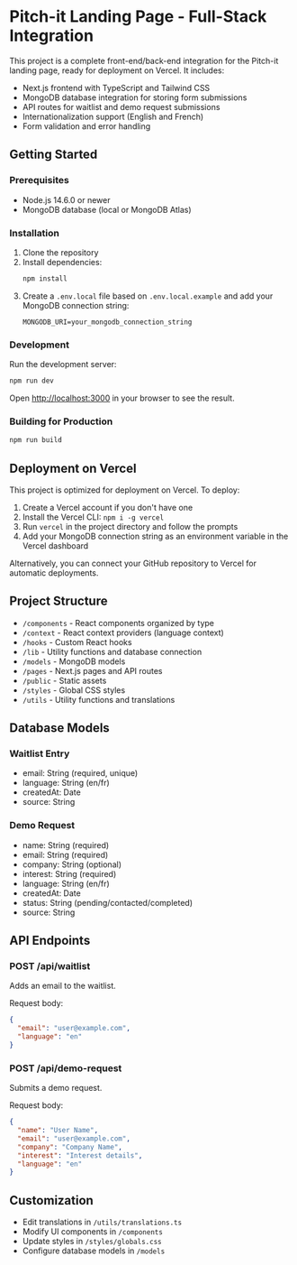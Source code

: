# Pitch-it Landing Page - Full-Stack Integration

This project is a complete front-end/back-end integration for the Pitch-it landing page, ready for deployment on Vercel. It includes:

- Next.js frontend with TypeScript and Tailwind CSS
- MongoDB database integration for storing form submissions
- API routes for waitlist and demo request submissions
- Internationalization support (English and French)
- Form validation and error handling

## Getting Started

### Prerequisites

- Node.js 14.6.0 or newer
- MongoDB database (local or MongoDB Atlas)

### Installation

1. Clone the repository
2. Install dependencies:
   ```bash
   npm install
   ```
3. Create a `.env.local` file based on `.env.local.example` and add your MongoDB connection string:
   ```
   MONGODB_URI=your_mongodb_connection_string
   ```

### Development

Run the development server:

```bash
npm run dev
```

Open [http://localhost:3000](http://localhost:3000) in your browser to see the result.

### Building for Production

```bash
npm run build
```

## Deployment on Vercel

This project is optimized for deployment on Vercel. To deploy:

1. Create a Vercel account if you don't have one
2. Install the Vercel CLI: `npm i -g vercel`
3. Run `vercel` in the project directory and follow the prompts
4. Add your MongoDB connection string as an environment variable in the Vercel dashboard

Alternatively, you can connect your GitHub repository to Vercel for automatic deployments.

## Project Structure

- `/components` - React components organized by type
- `/context` - React context providers (language context)
- `/hooks` - Custom React hooks
- `/lib` - Utility functions and database connection
- `/models` - MongoDB models
- `/pages` - Next.js pages and API routes
- `/public` - Static assets
- `/styles` - Global CSS styles
- `/utils` - Utility functions and translations

## Database Models

### Waitlist Entry
- email: String (required, unique)
- language: String (en/fr)
- createdAt: Date
- source: String

### Demo Request
- name: String (required)
- email: String (required)
- company: String (optional)
- interest: String (required)
- language: String (en/fr)
- createdAt: Date
- status: String (pending/contacted/completed)
- source: String

## API Endpoints

### POST /api/waitlist
Adds an email to the waitlist.

Request body:
```json
{
  "email": "user@example.com",
  "language": "en"
}
```

### POST /api/demo-request
Submits a demo request.

Request body:
```json
{
  "name": "User Name",
  "email": "user@example.com",
  "company": "Company Name",
  "interest": "Interest details",
  "language": "en"
}
```

## Customization

- Edit translations in `/utils/translations.ts`
- Modify UI components in `/components`
- Update styles in `/styles/globals.css`
- Configure database models in `/models`
